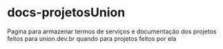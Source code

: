 # docs-projetosUnion
Pagina para armazenar termos de serviços e documentação dos projetos feitos para union.dev.br quando para projetos feitos por ela
